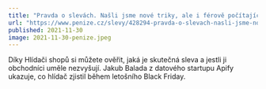 ```yaml
---
title: "Pravda o slevách. Našli jsme nové triky, ale i férově počítající e-shopy"
url: "https://www.penize.cz/slevy/428294-pravda-o-slevach-nasli-jsme-nove-triky-ale-i-ferove-pocitajici-e-shopy"
published: 2021-11-30
image: 2021-11-30-penize.jpeg
---
```


Díky Hlídači shopů si můžete ověřit, jaká je skutečná sleva a jestli ji obchodníci uměle nezvyšují. Jakub Balada z datového startupu Apify ukazuje, co hlídač zjistil během letošního Black Friday.
